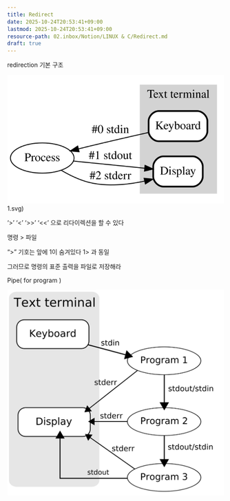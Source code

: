 ```yaml
---
title: Redirect
date: 2025-10-24T20:53:41+09:00
lastmod: 2025-10-24T20:53:41+09:00
resource-path: 02.inbox/Notion/LINUX & C/Redirect.md
draft: true
---
```

redirection 기본 구조

![Stdstreams-notitle](../../../08.media/20231231210232-1.svg)1.svg)

‘>’ ‘<’ ‘>>’ ‘<<’ 으로 리다이렉션을 할 수 있다

  

명령 > 파일

“>” 기호는 앞에 1이 숨겨있다 1> 과 동일

그러므로 명령의 표준 출력을 파일로 저장해라

  

  

Pipe( for program )

![Pipeline](../../../08.media/20231231210232.svg)